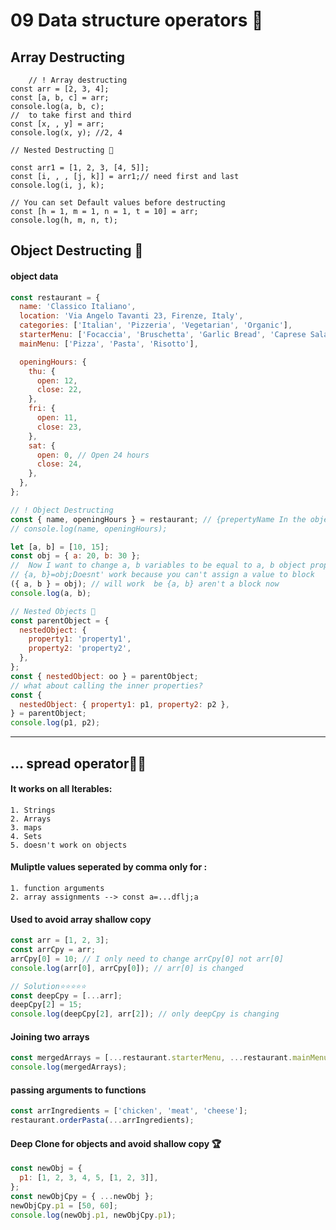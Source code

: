 # 09 Data structure operators 🚀

## Array Destructing

```JS
    // ! Array destructing
const arr = [2, 3, 4];
const [a, b, c] = arr;
console.log(a, b, c);
//  to take first and third
const [x, , y] = arr;
console.log(x, y); //2, 4

// Nested Destructing 🥤

const arr1 = [1, 2, 3, [4, 5]];
const [i, , , [j, k]] = arr1;// need first and last
console.log(i, j, k);

// You can set Default values before destructing
const [h = 1, m = 1, n = 1, t = 10] = arr;
console.log(h, m, n, t);
```

## Object Destructing 🫣

#### object data

```js
const restaurant = {
  name: 'Classico Italiano',
  location: 'Via Angelo Tavanti 23, Firenze, Italy',
  categories: ['Italian', 'Pizzeria', 'Vegetarian', 'Organic'],
  starterMenu: ['Focaccia', 'Bruschetta', 'Garlic Bread', 'Caprese Salad'],
  mainMenu: ['Pizza', 'Pasta', 'Risotto'],

  openingHours: {
    thu: {
      open: 12,
      close: 22,
    },
    fri: {
      open: 11,
      close: 23,
    },
    sat: {
      open: 0, // Open 24 hours
      close: 24,
    },
  },
};
```

```js
// ! Object Destructing
const { name, openingHours } = restaurant; // {prepertyName In the object}=object==>object.prpertyName
// console.log(name, openingHours);

let [a, b] = [10, 15];
const obj = { a: 20, b: 30 };
//  Now I want to change a, b variables to be equal to a, b object properties
// {a, b}=obj;Doesnt' work because you can't assign a value to block
({ a, b } = obj); // will work  be {a, b} aren't a block now
console.log(a, b);

// Nested Objects 🫨
const parentObject = {
  nestedObject: {
    property1: 'property1',
    property2: 'property2',
  },
};
const { nestedObject: oo } = parentObject;
// what about calling the inner properties?
const {
  nestedObject: { property1: p1, property2: p2 },
} = parentObject;
console.log(p1, p2);
```

---

## ... spread operator😶‍🌫️

#### It works on all **Iterables**:

    1. Strings
    2. Arrays
    3. maps
    4. Sets
    5. doesn't work on objects

#### Muliptle values seperated by comma only for :

    1. function arguments
    2. array assignments --> const a=...dflj;a

#### Used to avoid array shallow copy

```js
const arr = [1, 2, 3];
const arrCpy = arr;
arrCpy[0] = 10; // I only need to change arrCpy[0] not arr[0]
console.log(arr[0], arrCpy[0]); // arr[0] is changed

// Solution⭐⭐⭐⭐⭐
const deepCpy = [...arr];
deepCpy[2] = 15;
console.log(deepCpy[2], arr[2]); // only deepCpy is changing
```

#### Joining two arrays

```js
const mergedArrays = [...restaurant.starterMenu, ...restaurant.mainMenu];
console.log(mergedArrays);
```

#### passing arguments to functions

```js
const arrIngredients = ['chicken', 'meat', 'cheese'];
restaurant.orderPasta(...arrIngredients);
```

#### Deep Clone for objects and avoid shallow copy 🏆

```js
const newObj = {
  p1: [1, 2, 3, 4, 5, [1, 2, 3]],
};
const newObjCpy = { ...newObj };
newObjCpy.p1 = [50, 60];
console.log(newObj.p1, newObjCpy.p1);
```
